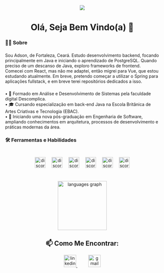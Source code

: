 ###

<div align="center">
  <img src="https://visitor-badge.laobi.icu/badge?page_id=Adsonnabuco.Adsonnabuco&"  />
</div>

###

<h1 align="center">Olá, Seja Bem Vindo(a) 👋</h1>

###

<h3 align="left">👨‍💻 Sobre</h3>

###

<p align="left">Sou Adson, de Fortaleza, Ceará. Estudo desenvolvimento backend, focando principalmente em Java e iniciando o aprendizado de PostgreSQL. Quando preciso de um descanso de Java, exploro frameworks de frontend. Comecei com React, mas não me adaptei, então migrei para Vue, que estou estudando atualmente. Em breve, pretendo começar a utilizar o Spring para aplicações fullstack, e em breve terei repositórios dedicados a isso.
</p>

###

<p align="left">
• 📗 Formado em Análise e Desenvolvimento de Sistemas pela faculdade digital Descomplica.<br>
• 🎓 Cursando especialização em back-end Java na Escola Britânica de Artes Criativas e Tecnologia (EBAC).<br>
• 📘 Iniciando uma nova pós-graduação em Engenharia de Software, ampliando conhecimentos em arquitetura, processos de desenvolvimento e práticas modernas da área.<br>
</p>

###

<h3 align="left">🛠️ Ferramentas e Habilidades</h3>

###

<br clear="both">

<div align="center">
  <img src="https://img.shields.io/badge/java-%23ED8B00.svg?style=for-the-badge&logo=openjdk&logoColor=white" height="35" alt="discordjs logo"/>
  <img width="12" />
  <img src="https://img.shields.io/badge/spring-%236DB33F.svg?style=for-the-badge&logo=spring&logoColor=white" height="35" alt="discordjs logo"/>
  <img width="12" />
  <img src="https://img.shields.io/badge/GIT-E44C30?style=for-the-badge&logo=git&logoColor=white" height="35" alt="discordjs logo"/>
  <img width="12" />
  <img src="https://img.shields.io/badge/PostgreSQL-000?style=for-the-badge&logo=postgresql" height="35" alt="discordjs logo"/>
  <img width="12" />
  <img src="https://img.shields.io/badge/JavaScript-F7DF1E?style=for-the-badge&logo=javascript&logoColor=black" height="35" alt="discordjs.logo"/>
  <img width="12" />
  <img src="https://img.shields.io/badge/vuejs-%2335495e.svg?style=for-the-badge&logo=vuedotjs&logoColor=%234FC08D" height="35" alt="discordjs logo"/>
</div>

###

<br clear="both">

<div align="center">

  <img src="https://github-readme-stats.vercel.app/api/top-langs?username=Adsonnabuco&locale=en&hide_title=false&layout=compact&card_width=320&langs_count=6&theme=codeSTACKr&hide_border=false&order=2" height="160" alt="languages graph"  />
</div>

###

<h2 align="center">📫 Como Me Encontrar:</h2>

<div align="center">
  <a href="https://www.linkedin.com/in/adsonnabuco/" target="_blank">
    <img src="https://img.shields.io/static/v1?message=LinkedIn&logo=linkedin&label=&color=0077B5&logoColor=white&labelColor=&style=for-the-badge" height="40" alt="linkedin logo"  />
  </a><img width="32" />
  <a href="mailto:adsoncruz2019@gmail.com" target="_blank">
    <img src="https://img.shields.io/static/v1?message=Gmail&logo=gmail&label=&color=D14836&logoColor=white&labelColor=&style=for-the-badge" height="40" alt="gmail logo"  />
  </a>
</div>

